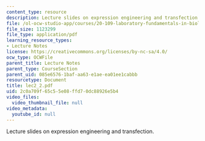 ```yaml
---
content_type: resource
description: Lecture slides on expression engineering and transfection.
file: /ol-ocw-studio-app/courses/20-109-laboratory-fundamentals-in-biological-engineering-fall-2007/2c0a709f65c55e08ffd70dc88926e5b4_lec2_2.pdf
file_size: 1123299
file_type: application/pdf
learning_resource_types:
- Lecture Notes
license: https://creativecommons.org/licenses/by-nc-sa/4.0/
ocw_type: OCWFile
parent_title: Lecture Notes
parent_type: CourseSection
parent_uid: 085e6576-1baf-aa63-e1ae-ea01ee1cabbb
resourcetype: Document
title: lec2_2.pdf
uid: 2c0a709f-65c5-5e08-ffd7-0dc88926e5b4
video_files:
  video_thumbnail_file: null
video_metadata:
  youtube_id: null
---
```

Lecture slides on expression engineering and transfection.
